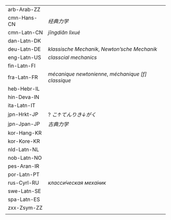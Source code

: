 | | |
|-|-|
| arb-Arab-ZZ |  |
| cmn-Hans-CN | _经典力学_ |
| cmn-Latn-CN | _jīngdiǎn lìxué_ |
| dan-Latn-DK |  |
| deu-Latn-DE | _klassische Mechanik_, _Newton’sche Mechanik_ |
| eng-Latn-US | _classcial mechanics_ |
| fin-Latn-FI |  |
| fra-Latn-FR | _mécanique newtonienne_, _méchanique [f] classique_ |
| heb-Hebr-IL |  |
| hin-Deva-IN |  |
| ita-Latn-IT |  |
| jpn-Hrkt-JP | ? _こ↑てんりき↓がく_ |
| jpn-Jpan-JP | _古典力学_ |
| kor-Hang-KR |  |
| kor-Kore-KR |  |
| nld-Latn-NL |  |
| nob-Latn-NO |  |
| pes-Aran-IR |  |
| por-Latn-PT |  |
| rus-Cyrl-RU | _класси́ческая меха́ник_ |
| swe-Latn-SE |  |
| spa-Latn-ES |  |
| zxx-Zsym-ZZ |  |
|  |  |
